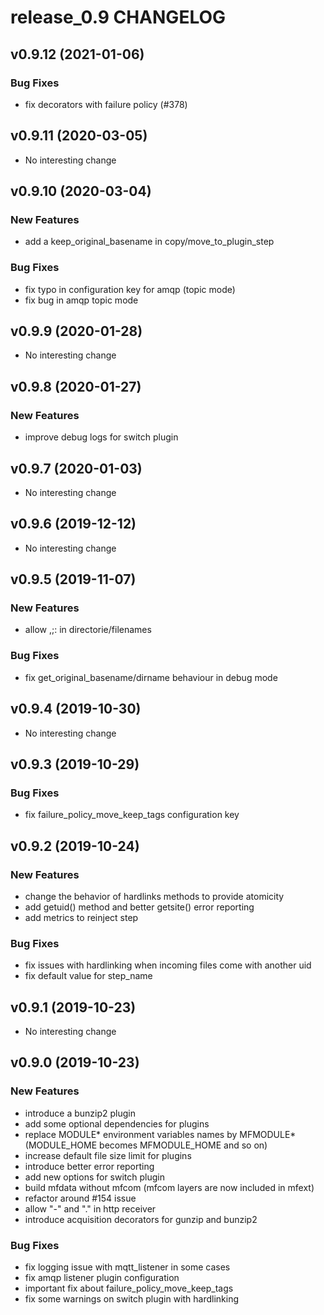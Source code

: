 # release_0.9 CHANGELOG

## v0.9.12 (2021-01-06)

### Bug Fixes

- fix decorators with failure policy (#378)

## v0.9.11 (2020-03-05)

- No interesting change

## v0.9.10 (2020-03-04)

### New Features

- add a keep_original_basename in copy/move_to_plugin_step

### Bug Fixes

- fix typo in configuration key for amqp (topic mode)
- fix bug in amqp topic mode

## v0.9.9 (2020-01-28)

- No interesting change

## v0.9.8 (2020-01-27)

### New Features

- improve debug logs for switch plugin

## v0.9.7 (2020-01-03)

- No interesting change

## v0.9.6 (2019-12-12)

- No interesting change

## v0.9.5 (2019-11-07)

### New Features

- allow ,;: in directorie/filenames

### Bug Fixes

- fix get_original_basename/dirname behaviour in debug mode

## v0.9.4 (2019-10-30)

- No interesting change

## v0.9.3 (2019-10-29)

### Bug Fixes

- fix failure_policy_move_keep_tags configuration key

## v0.9.2 (2019-10-24)

### New Features

- change the behavior of hardlinks methods to provide atomicity
- add getuid() method and better getsite() error reporting
- add metrics to reinject step

### Bug Fixes

- fix issues with hardlinking when incoming files come with another uid
- fix default value for step_name

## v0.9.1 (2019-10-23)

- No interesting change

## v0.9.0 (2019-10-23)

### New Features

- introduce a bunzip2 plugin
- add some optional dependencies for plugins
- replace MODULE* environment variables names by MFMODULE* (MODULE_HOME becomes MFMODULE_HOME and so on)
- increase default file size limit for plugins
- introduce better error reporting
- add new options for switch plugin
- build mfdata without mfcom (mfcom layers are now included in mfext)
- refactor around #154 issue
- allow "-" and "." in http receiver
- introduce acquisition decorators for gunzip and bunzip2

### Bug Fixes

- fix logging issue with mqtt_listener in some cases
- fix amqp listener plugin configuration
- important fix about failure_policy_move_keep_tags
- fix some warnings on switch plugin with hardlinking


